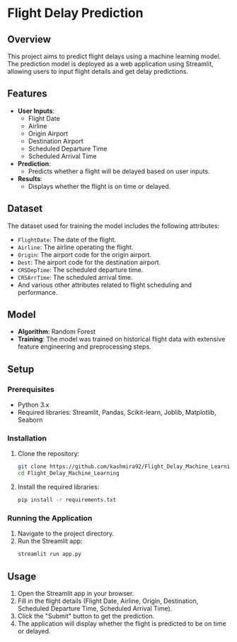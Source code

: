 
# Flight Delay Prediction

## Overview
This project aims to predict flight delays using a machine learning model. The prediction model is deployed as a web application using Streamlit, allowing users to input flight details and get delay predictions.

## Features
- **User Inputs**: 
  - Flight Date
  - Airline
  - Origin Airport
  - Destination Airport
  - Scheduled Departure Time
  - Scheduled Arrival Time
- **Prediction**: 
  - Predicts whether a flight will be delayed based on user inputs.
- **Results**: 
  - Displays whether the flight is on time or delayed.

## Dataset
The dataset used for training the model includes the following attributes:
- `FlightDate`: The date of the flight.
- `Airline`: The airline operating the flight.
- `Origin`: The airport code for the origin airport.
- `Dest`: The airport code for the destination airport.
- `CRSDepTime`: The scheduled departure time.
- `CRSArrTime`: The scheduled arrival time.
- And various other attributes related to flight scheduling and performance.

## Model
- **Algorithm**: Random Forest
- **Training**: The model was trained on historical flight data with extensive feature engineering and preprocessing steps.

## Setup

### Prerequisites
- Python 3.x
- Required libraries: Streamlit, Pandas, Scikit-learn, Joblib, Matplotlib, Seaborn

### Installation
1. Clone the repository:
   ```sh
   git clone https://github.com/kashmira92/Flight_Delay_Machine_Learning.git
   cd Flight_Delay_Machine_Learning
   ```
2. Install the required libraries:
   ```sh
   pip install -r requirements.txt
   ```

### Running the Application
1. Navigate to the project directory.
2. Run the Streamlit app:
   ```sh
   streamlit run app.py
   ```

## Usage
1. Open the Streamlit app in your browser.
2. Fill in the flight details (Flight Date, Airline, Origin, Destination, Scheduled Departure Time, Scheduled Arrival Time).
3. Click the "Submit" button to get the prediction.
4. The application will display whether the flight is predicted to be on time or delayed.
